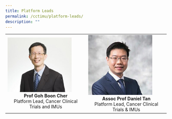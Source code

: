 ```yaml
---
title: Platform Leads
permalink: /cctimu/platform-leads/
description: ""
---
```

<table>
	<tbody>
		<tr>
			<td width="25%">
				<img style="width:200px" src="/images/Leaders/prof-goh-boon-cher.jpg">
				<div align="center"><b>Prof Goh Boon Cher</b></div>
				<div align="center">Platform Lead, Cancer Clinical Trials and IMUs</div>
			</td>
			<td width="25%">
				<img style="width:200px" src="/images/Leaders/daniel-tan-shao-weng.jpg">
				<div align="center"><b>Assoc Prof Daniel Tan</b></div>
				<div align="center">Platform Lead, Cancer Clinical Trials &amp; IMUs</div>
			</td>
		</tr>
	</tbody>
</table>